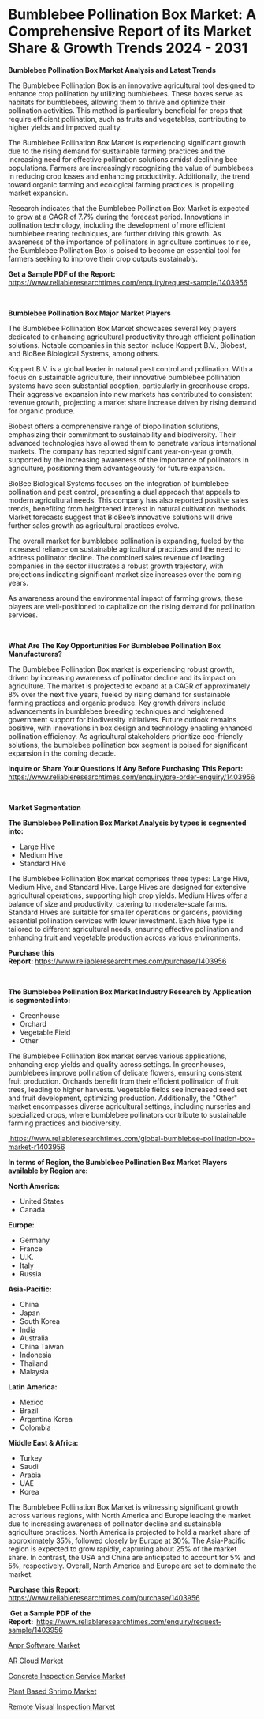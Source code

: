 <p><h1>Bumblebee Pollination Box Market: A Comprehensive Report of its Market Share & Growth Trends 2024 - 2031</h1></p><p><strong>Bumblebee Pollination Box Market Analysis and Latest Trends</strong></p>
<p><p>The Bumblebee Pollination Box is an innovative agricultural tool designed to enhance crop pollination by utilizing bumblebees. These boxes serve as habitats for bumblebees, allowing them to thrive and optimize their pollination activities. This method is particularly beneficial for crops that require efficient pollination, such as fruits and vegetables, contributing to higher yields and improved quality.</p><p>The Bumblebee Pollination Box Market is experiencing significant growth due to the rising demand for sustainable farming practices and the increasing need for effective pollination solutions amidst declining bee populations. Farmers are increasingly recognizing the value of bumblebees in reducing crop losses and enhancing productivity. Additionally, the trend toward organic farming and ecological farming practices is propelling market expansion.</p><p>Research indicates that the Bumblebee Pollination Box Market is expected to grow at a CAGR of 7.7% during the forecast period. Innovations in pollination technology, including the development of more efficient bumblebee rearing techniques, are further driving this growth. As awareness of the importance of pollinators in agriculture continues to rise, the Bumblebee Pollination Box is poised to become an essential tool for farmers seeking to improve their crop outputs sustainably.</p></p>
<p><strong>Get a Sample PDF of the Report:&nbsp;</strong> <a href="https://www.reliableresearchtimes.com/enquiry/request-sample/1403956?utm_campaign=1625&utm_medium=2&utm_source=Github&utm_content=ia&utm_term=23102024&utm_id=bumblebee-pollination-box">https://www.reliableresearchtimes.com/enquiry/request-sample/1403956</a></p>
<p>&nbsp;</p>
<p><strong>Bumblebee Pollination Box Major Market Players</strong></p>
<p><p>The Bumblebee Pollination Box Market showcases several key players dedicated to enhancing agricultural productivity through efficient pollination solutions. Notable companies in this sector include Koppert B.V., Biobest, and BioBee Biological Systems, among others.</p><p>Koppert B.V. is a global leader in natural pest control and pollination. With a focus on sustainable agriculture, their innovative bumblebee pollination systems have seen substantial adoption, particularly in greenhouse crops. Their aggressive expansion into new markets has contributed to consistent revenue growth, projecting a market share increase driven by rising demand for organic produce.</p><p>Biobest offers a comprehensive range of biopollination solutions, emphasizing their commitment to sustainability and biodiversity. Their advanced technologies have allowed them to penetrate various international markets. The company has reported significant year-on-year growth, supported by the increasing awareness of the importance of pollinators in agriculture, positioning them advantageously for future expansion.</p><p>BioBee Biological Systems focuses on the integration of bumblebee pollination and pest control, presenting a dual approach that appeals to modern agricultural needs. This company has also reported positive sales trends, benefiting from heightened interest in natural cultivation methods. Market forecasts suggest that BioBee’s innovative solutions will drive further sales growth as agricultural practices evolve.</p><p>The overall market for bumblebee pollination is expanding, fueled by the increased reliance on sustainable agricultural practices and the need to address pollinator decline. The combined sales revenue of leading companies in the sector illustrates a robust growth trajectory, with projections indicating significant market size increases over the coming years. </p><p>As awareness around the environmental impact of farming grows, these players are well-positioned to capitalize on the rising demand for pollination services.</p></p>
<p>&nbsp;</p>
<p><strong>What Are The Key Opportunities For Bumblebee Pollination Box Manufacturers?</strong></p>
<p><p>The Bumblebee Pollination Box market is experiencing robust growth, driven by increasing awareness of pollinator decline and its impact on agriculture. The market is projected to expand at a CAGR of approximately 8% over the next five years, fueled by rising demand for sustainable farming practices and organic produce. Key growth drivers include advancements in bumblebee breeding techniques and heightened government support for biodiversity initiatives. Future outlook remains positive, with innovations in box design and technology enabling enhanced pollination efficiency. As agricultural stakeholders prioritize eco-friendly solutions, the bumblebee pollination box segment is poised for significant expansion in the coming decade.</p></p>
<p><strong>Inquire or Share Your Questions If Any Before Purchasing This Report:</strong> <a href="https://www.reliableresearchtimes.com/enquiry/pre-order-enquiry/1403956?utm_campaign=1625&utm_medium=2&utm_source=Github&utm_content=ia&utm_term=23102024&utm_id=bumblebee-pollination-box">https://www.reliableresearchtimes.com/enquiry/pre-order-enquiry/1403956</a></p>
<p>&nbsp;</p>
<p><strong>Market Segmentation</strong></p>
<p><strong>The Bumblebee Pollination Box Market Analysis by types is segmented into:</strong></p>
<p><ul><li>Large Hive</li><li>Medium Hive</li><li>Standard Hive</li></ul></p>
<p><p>The Bumblebee Pollination Box market comprises three types: Large Hive, Medium Hive, and Standard Hive. Large Hives are designed for extensive agricultural operations, supporting high crop yields. Medium Hives offer a balance of size and productivity, catering to moderate-scale farms. Standard Hives are suitable for smaller operations or gardens, providing essential pollination services with lower investment. Each hive type is tailored to different agricultural needs, ensuring effective pollination and enhancing fruit and vegetable production across various environments.</p></p>
<p><strong>Purchase this Report:&nbsp;</strong><a href="https://www.reliableresearchtimes.com/purchase/1403956?utm_campaign=1625&utm_medium=2&utm_source=Github&utm_content=ia&utm_term=23102024&utm_id=bumblebee-pollination-box">https://www.reliableresearchtimes.com/purchase/1403956</a></p>
<p>&nbsp;</p>
<p><strong>The Bumblebee Pollination Box Market Industry Research by Application is segmented into:</strong></p>
<p><ul><li>Greenhouse</li><li>Orchard</li><li>Vegetable Field</li><li>Other</li></ul></p>
<p><p>The Bumblebee Pollination Box market serves various applications, enhancing crop yields and quality across settings. In greenhouses, bumblebees improve pollination of delicate flowers, ensuring consistent fruit production. Orchards benefit from their efficient pollination of fruit trees, leading to higher harvests. Vegetable fields see increased seed set and fruit development, optimizing production. Additionally, the "Other" market encompasses diverse agricultural settings, including nurseries and specialized crops, where bumblebee pollinators contribute to sustainable farming practices and biodiversity.</p></p>
<p><a href="https://www.reliableresearchtimes.com/global-bumblebee-pollination-box-market-r1403956?utm_campaign=1625&utm_medium=2&utm_source=Github&utm_content=ia&utm_term=23102024&utm_id=bumblebee-pollination-box">&nbsp;https://www.reliableresearchtimes.com/global-bumblebee-pollination-box-market-r1403956</a></p>
<p><strong>In terms of Region, the Bumblebee Pollination Box Market Players available by Region are:</strong></p>
<p>
    <p> <strong> North America: </strong>
        <ul>
            <li>United States</li>
            <li>Canada</li>
        </ul>
        </p> 
    <p> <strong> Europe: </strong>
        <ul>
            <li>Germany</li>
            <li>France</li>
            <li>U.K.</li>
            <li>Italy</li>
            <li>Russia</li>
        </ul>
        </p> 
    <p> <strong> Asia-Pacific: </strong>
        <ul>
            <li>China</li>
            <li>Japan</li>
            <li>South Korea</li>
            <li>India</li>
            <li>Australia</li>
            <li>China Taiwan</li>
            <li>Indonesia</li>
            <li>Thailand</li>
            <li>Malaysia</li>
        </ul>
        </p> 
    <p> <strong> Latin America: </strong>
        <ul>
            <li>Mexico</li>
            <li>Brazil</li>
            <li>Argentina Korea</li>
            <li>Colombia</li>
        </ul>
        </p> 
    <p> <strong> Middle East & Africa: </strong>
        <ul>
            <li>Turkey</li>
            <li>Saudi</li>
            <li>Arabia</li>
            <li>UAE</li>
            <li>Korea</li>
        </ul>
    </p>
    </p>
<p><p>The Bumblebee Pollination Box Market is witnessing significant growth across various regions, with North America and Europe leading the market due to increasing awareness of pollinator decline and sustainable agriculture practices. North America is projected to hold a market share of approximately 35%, followed closely by Europe at 30%. The Asia-Pacific region is expected to grow rapidly, capturing about 25% of the market share. In contrast, the USA and China are anticipated to account for 5% and 5%, respectively. Overall, North America and Europe are set to dominate the market.</p></p>
<p><strong>Purchase this Report: </strong><a href="https://www.reliableresearchtimes.com/purchase/1403956?utm_campaign=1625&utm_medium=2&utm_source=Github&utm_content=ia&utm_term=23102024&utm_id=bumblebee-pollination-box">https://www.reliableresearchtimes.com/purchase/1403956</a></p>
<p>&nbsp;<strong>Get a Sample PDF of the Report:&nbsp;&nbsp;</strong><a href="https://www.reliableresearchtimes.com/enquiry/request-sample/1403956?utm_campaign=1625&utm_medium=2&utm_source=Github&utm_content=ia&utm_term=23102024&utm_id=bumblebee-pollination-box">https://www.reliableresearchtimes.com/enquiry/request-sample/1403956</a></p>
<p><strong></strong></p>
<p><p><a href="https://www.linkedin.com/pulse/anpr-software-market-dynamics-application-types-emerging-trends-0nn7c?utm_campaign=1625&utm_medium=2&utm_source=Github&utm_content=ia&utm_term=23102024&utm_id=bumblebee-pollination-box">Anpr Software Market</a></p><p><a href="https://www.linkedin.com/pulse/top-trends-transforming-ar-cloud-market-2024-2031-ersatzist-eo3wc?utm_campaign=1625&utm_medium=2&utm_source=Github&utm_content=ia&utm_term=23102024&utm_id=bumblebee-pollination-box">AR Cloud Market</a></p><p><a href="https://www.linkedin.com/pulse/global-concrete-inspection-service-market-focus-product-type-wbclc?utm_campaign=1625&utm_medium=2&utm_source=Github&utm_content=ia&utm_term=23102024&utm_id=bumblebee-pollination-box">Concrete Inspection Service Market</a></p><p><a href="https://github.com/rahu1506/Market-Research-Report-List-6/blob/main/plant-based-shrimp-market.md?utm_campaign=1625&utm_medium=2&utm_source=Github&utm_content=ia&utm_term=23102024&utm_id=bumblebee-pollination-box">Plant Based Shrimp Market</a></p><p><a href="https://www.linkedin.com/pulse/deep-dive-remote-visual-inspection-market-itstrends-segmentation-gpllc?utm_campaign=1625&utm_medium=2&utm_source=Github&utm_content=ia&utm_term=23102024&utm_id=bumblebee-pollination-box">Remote Visual Inspection Market</a></p></p>